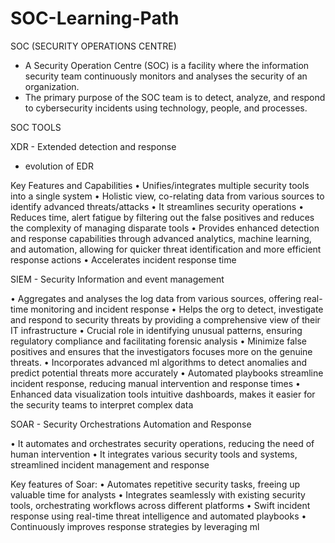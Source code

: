 # SOC-Learning-Path
SOC (SECURITY OPERATIONS CENTRE) 
- A Security Operation Centre (SOC) is a facility where the information security team continuously monitors and analyses the security of an organization. 
- The primary purpose of the SOC team is to detect, analyze, and respond to cybersecurity incidents using technology, people, and processes.

SOC TOOLS

XDR - Extended detection and response
 - evolution of EDR

Key Features and Capabilities
• Unifies/integrates multiple security tools into a single system
• Holistic view, co-relating data from various sources to identify advanced threats/attacks
• It streamlines security operations
• Reduces time, alert fatigue by filtering out the false positives and reduces the complexity of managing disparate tools
• Provides enhanced detection and response capabilities through advanced analytics, machine learning, and automation, allowing for quicker threat identification and more efficient response actions
•  Accelerates incident response time


SIEM - Security Information and event management

• Aggregates and analyses the log data from various sources, offering real-time monitoring and incident response
• Helps the org to detect, investigate and respond to security threats by providing a comprehensive view of their IT infrastructure
• Crucial role in identifying unusual patterns, ensuring regulatory compliance and facilitating forensic analysis
• Minimize false positives and ensures that the investigators focuses more on the genuine threats.
• Incorporates advanced ml algorithms to detect anomalies and predict potential threats more accurately 
• Automated playbooks streamline incident response, reducing manual intervention and response times
• Enhanced data visualization tools intuitive dashboards, makes it easier for the security teams to interpret complex data


SOAR - Security Orchestrations Automation and Response

• It automates and orchestrates security operations, reducing the need of human intervention
• It integrates various security tools and systems, streamlined incident management and response

 Key features of Soar:
• Automates repetitive security tasks, freeing up valuable time for analysts
• Integrates seamlessly with existing security tools, orchestrating workflows across different platforms
• Swift incident response using real-time threat intelligence and automated playbooks
• Continuously improves response strategies by leveraging ml

